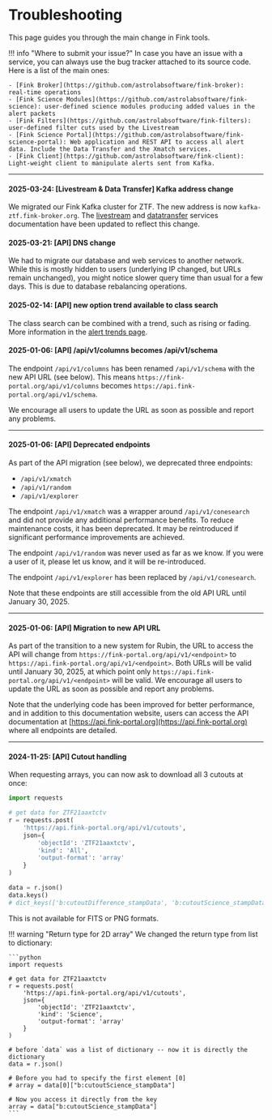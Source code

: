 # Troubleshooting

This page guides you through the main change in Fink tools.

!!! info "Where to submit your issue?"
    In case you have an issue with a service, you can always use the bug tracker attached to its source code. Here is a list of the main ones:

    - [Fink Broker](https://github.com/astrolabsoftware/fink-broker): real-time operations
    - [Fink Science Modules](https://github.com/astrolabsoftware/fink-science): user-defined science modules producing added values in the alert packets
    - [Fink Filters](https://github.com/astrolabsoftware/fink-filters): user-defined filter cuts used by the Livestream
    - [Fink Science Portal](https://github.com/astrolabsoftware/fink-science-portal): Web application and REST API to access all alert data. Include the Data Transfer and the Xmatch services.
    - [Fink Client](https://github.com/astrolabsoftware/fink-client): Light-weight client to manipulate alerts sent from Kafka.


--- 

#### 2025-03-24: [Livestream & Data Transfer] Kafka address change

We migrated our Fink Kafka cluster for ZTF. The new address is now `kafka-ztf.fink-broker.org`. The [livestream](services/livestream.md) and [datatransfer](services/data_transfer.md) services documentation have been updated to reflect this change.

#### 2025-03-21: [API] DNS change

We had to migrate our database and web services to another network. While this is mostly hidden to users (underlying IP changed, but URLs remain unchanged), you might notice slower query time than usual for a few days. This is due to database rebalancing operations.

#### 2025-02-14: [API] new option trend available to class search

The class search can be combined with a trend, such as rising or fading. More information in the [alert trends page](services/search/classsearch.md#alert-trends).

#### 2025-01-06: [API] /api/v1/columns becomes /api/v1/schema

The endpoint `/api/v1/columns` has been renamed `/api/v1/schema` with the new API URL (see below). This means `https://fink-portal.org/api/v1/columns` becomes `https://api.fink-portal.org/api/v1/schema`.

We encourage all users to update the URL as soon as possible and report any problems.

---

#### 2025-01-06: [API] Deprecated endpoints

As part of the API migration (see below), we deprecated three endpoints:

- `/api/v1/xmatch`
- `/api/v1/random`
- `/api/v1/explorer`

The endpoint `/api/v1/xmatch` was a wrapper around `/api/v1/conesearch` and did not provide any additional performance benefits. To reduce maintenance costs, it has been deprecated. It may be reintroduced if significant performance improvements are achieved.

The endpoint `/api/v1/random` was never used as far as we know. If you were a user of it, please let us know, and it will be re-introduced.

The endpoint `/api/v1/explorer` has been replaced by `/api/v1/conesearch`.

Note that these endpoints are still accessible from the old API URL until January 30, 2025.

---

#### 2025-01-06: [API] Migration to new API URL

As part of the transition to a new system for Rubin, the URL to access the API will change from `https://fink-portal.org/api/v1/<endpoint>` to `https://api.fink-portal.org/api/v1/<endpoint>`. Both URLs will be valid until January 30, 2025, at which point only `https://api.fink-portal.org/api/v1/<endpoint>` will be valid. We encourage all users to update the URL as soon as possible and report any problems.

Note that the underlying code has been improved for better performance, and in addition to this documentation website, users can access the API documentation at [https://api.fink-portal.org](https://api.fink-portal.org) where all endpoints are detailed.

---

#### 2024-11-25: [API] Cutout handling

When requesting arrays, you can now ask to download all 3 cutouts at once:

```python
import requests

# get data for ZTF21aaxtctv
r = requests.post(
    'https://api.fink-portal.org/api/v1/cutouts',
    json={
        'objectId': 'ZTF21aaxtctv',
        'kind': 'All',
        'output-format': 'array'
    }
)

data = r.json()
data.keys()
# dict_keys(['b:cutoutDifference_stampData', 'b:cutoutScience_stampData', 'b:cutoutTemplate_stampData'])
```

This is not available for FITS or PNG formats.

!!! warning "Return type for 2D array"
    We changed the return type from list to dictionary:

    ```python
    import requests

    # get data for ZTF21aaxtctv
    r = requests.post(
        'https://api.fink-portal.org/api/v1/cutouts',
        json={
            'objectId': 'ZTF21aaxtctv',
            'kind': 'Science',
            'output-format': 'array'
        }
    )

    # before `data` was a list of dictionary -- now it is directly the dictionary
    data = r.json()

    # Before you had to specify the first element [0]
    # array = data[0]["b:cutoutScience_stampData"]

    # Now you access it directly from the key
    array = data["b:cutoutScience_stampData"]
    ```

